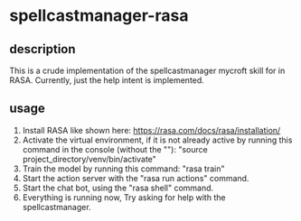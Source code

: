 # spellcastmanager-rasa
## description
This is a crude implementation of the spellcastmanager mycroft skill for in RASA.
Currently, just the help intent is implemented.

## usage
1. Install RASA like shown here: https://rasa.com/docs/rasa/installation/ 
2. Activate the virtual environment, if it is not already active by running this command in the console (without the ""): "source project_directory/venv/bin/activate" 
3. Train the model by running this command: "rasa train"
4. Start the action server with the "rasa run actions" command.
5. Start the chat bot, using the "rasa shell" command.
6. Everything is running now, Try asking for help with the spellcastmanager.
